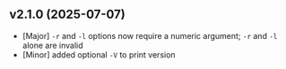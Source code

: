 ## v2.1.0 (2025-07-07)
- [Major] `-r` and `-l` options now require a numeric argument; `-r` and `-l` alone are invalid
- [Minor] added optional `-V` to print version
